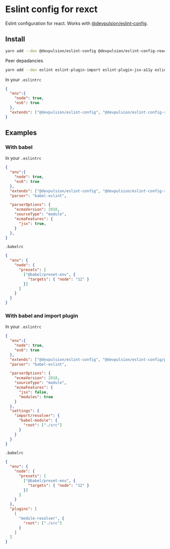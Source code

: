 # Eslint config for rexct

Eslint configuration for react. Works with [@devpulsion/eslint-config](https://www.npmjs.com/package/@devpulsion/eslint-config).

## Install

```sh
yarn add --dev @devpulsion/eslint-config @devpulsion/eslint-config-react
```

Peer depadancies

```sh
yarn add --dev eslint eslint-plugin-import eslint-plugin-jsx-a11y eslint-plugin-react eslint-plugin-react-hooks prettier
```

In your `.eslintrc`

```json
{
  "env":{
    "node": true,
    "es6": true
  },
  "extends": ["@devpulsion/eslint-config", "@devpulsion/eslint-config-react"]
}
```

## Examples

### With babel

In your `.eslintrc`

```json
{
  "env":{
    "node": true,
    "es6": true
  },
  "extends": ["@devpulsion/eslint-config", "@devpulsion/eslint-config-react"],
  "parser": "babel-eslint",

  "parserOptions": {
    "ecmaVersion": 2018,
    "sourceType": "module",
    "ecmaFeatures": {
      "jsx": true,
    }
  },
}
```

`.babelrc`

```json
{
  "env": {
    "node": {
      "presets": [
        ["@babel/preset-env", {
          "targets": { "node": "12" }
        }]
      ]
    }
  }
}
```

### With babel and import plugin

In your `.eslintrc`

```json
{
  "env":{
    "node": true,
    "es6": true
  },
  "extends": ["@devpulsion/eslint-config", "@devpulsion/eslint-config/plugins/import", "@devpulsion/eslint-config-node"],
  "parser": "babel-eslint",

  "parserOptions": {
    "ecmaVersion": 2018,
    "sourceType": "module",
    "ecmaFeatures": {
      "jsx": false,
      "modules": true
    }
  },
  "settings": {
    "import/resolver": {
      "babel-module": {
        "root": ["./src"]
      }
    }
  }
}
```

`.babelrc`

```json
{
  "env": {
    "node": {
      "presets": [
        ["@babel/preset-env", {
          "targets": { "node": "12" }
        }]
      ]
    }
  },
  "plugins": [
    [
      "module-resolver", {
        "root": ["./src"]
      }
    ]
  ]
}
```
